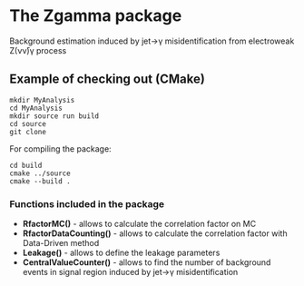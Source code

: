 # The Zgamma package
 Background estimation induced by jet->γ misidentification from electroweak Z(νν̄)γ process

 ## Example of checking out (CMake)

 ```
 mkdir MyAnalysis
 cd MyAnalysis
 mkdir source run build
 cd source
 git clone
 ```

 For compiling the package:
 ```
 cd build
 cmake ../source
 cmake --build .
```

### Functions included in the package
* **RfactorMC()** - allows to calculate the correlation factor on MC
* **RfactorDataCounting()** - allows to calculate the correlation factor with Data-Driven method
* **Leakage()** - allows to define the leakage parameters
* **CentralValueCounter()** - allows to find the number of background events in signal region induced by jet->γ misidentification
